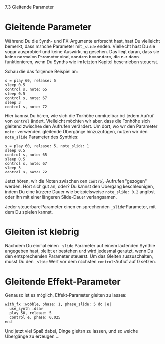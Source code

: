 7.3 Gleitende Parameter

# Gleitende Parameter

Während Du die Synth- und FX-Argumente erforscht hast, hast Du 
vielleicht bemerkt, dass manche Parameter mit `_slide` enden. 
Vielleicht hast Du sie sogar ausprobiert und keine Auswirkung gesehen. 
Das liegt daran, dass sie keine normalen Parameter sind, sondern 
besondere, die nur dann funktionieren, wenn Du Synths wie im letzten 
Kapitel beschrieben steuerst.

Schau die das folgende Beispiel an:

```
s = play 60, release: 5
sleep 0.5
control s, note: 65
sleep 0.5
control s, note: 67
sleep 3
control s, note: 72
```

Hier kannst Du hören, wie sich die Tonhöhe unmittelbar bei jedem Aufruf 
von `control` ändert. Vielleicht möchten wir aber, dass die Tonhöhe 
sich gleitend zwischen den Aufrufen verändert. Um dort, wo wir den 
Parameter `note:` verwenden, gleitende Übergänge hinzuzufügen, nutzen 
wir den `note_slide` Parameter des Synthies:

```
s = play 60, release: 5, note_slide: 1
sleep 0.5
control s, note: 65
sleep 0.5
control s, note: 67
sleep 3
control s, note: 72
```

Jetzt hören, wir die Noten zwischen den `control`-Aufrufen "gezogen" 
werden. Hört sich gut an, oder? Du kannst den Übergang beschleunigen, 
indem Du eine kürzere Dauer wie beispielsweise `note_slide: 0,2` 
angibst oder ihn mit einer längeren Slide-Dauer verlangsamen.

Jeder steuerbare Parameter einen entsprechenden `_slide`-Parameter, mit 
dem Du spielen kannst.

# Gleiten ist klebrig

Nachdem Du einmal einen `_slide` Parameter auf einem laufenden Synthie 
angegeben hast, bleibt er bestehen und wird jedesmal genutzt, wenn Du 
den entsprechenden Parameter steuerst. Um das Gleiten auszuschalten, 
musst Du den `_slide` Wert vor dem nächsten `control`-Aufruf auf 0 
setzen.

# Gleitende Effekt-Parameter

Genauso ist es möglich, Effekt-Parameter gleiten zu lassen:

```
with_fx :wobble, phase: 1, phase_slide: 5 do |e|
  use_synth :dsaw
  play 50, release: 5
  control e, phase: 0.025
end
```

Und jetzt viel Spaß dabei, Dinge gleiten zu lassen, und so weiche 
Übergänge zu erzeugen ...
